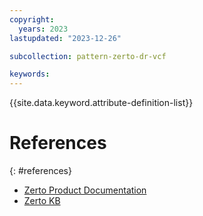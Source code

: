 ```yaml
---
copyright:
  years: 2023
lastupdated: "2023-12-26"

subcollection: pattern-zerto-dr-vcf

keywords:
---
```


{{site.data.keyword.attribute-definition-list}}

# References
{: #references}

-   [Zerto Product Documentation](https://help.zerto.com/)
-   [Zerto KB](https://help.zerto.com/category/Best_Practices)
